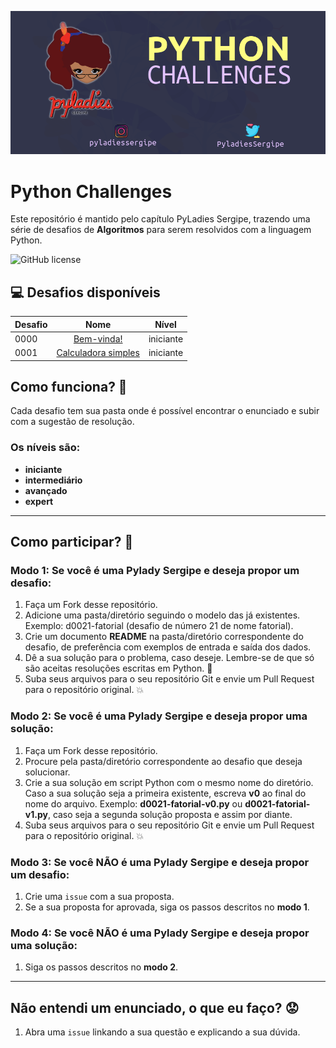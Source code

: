 ![logotimo Pyladies Sergipe](img/banner.png)

# Python Challenges
Este repositório é mantido pelo capítulo PyLadies Sergipe, trazendo uma série de desafios de **Algoritmos** para serem resolvidos com a linguagem Python.

![GitHub license](https://img.shields.io/github/license/pyladies-sergipe/challenges-python?color=red&style=flat-square)
## :computer: Desafios disponíveis

| Desafio | Nome | Nível |
| ------------- |:-------------:|:-------------:|
|0000| [Bem-vinda!](desafios-py/d0000-bem-vinda) | iniciante |
|0001| [Calculadora simples](desafios-py/d0001-calculadora-simples) | iniciante |

## Como funciona? :thinking:

Cada desafio tem sua pasta onde é possível encontrar o enunciado e subir com a sugestão de resolução.

### Os níveis são:
* **iniciante**
* **intermediário**
* **avançado**
* **expert**

----

## Como participar? :tada:

### Modo 1: Se você é uma Pylady Sergipe e deseja propor um desafio:

1. Faça um Fork desse repositório.
2. Adicione uma pasta/diretório seguindo o modelo das já existentes. Exemplo: d0021-fatorial (desafio de número 21 de nome fatorial).
3. Crie um documento **README** na pasta/diretório correspondente do desafio, de preferência com exemplos de entrada e saída dos dados.
4. Dê a sua solução para o problema, caso deseje. Lembre-se de que só são aceitas resoluções escritas em Python. :snake:
5. Suba seus arquivos para o seu repositório Git e envie um Pull Request para o repositório original. :boom:

### Modo 2: Se você é uma Pylady Sergipe e deseja propor uma solução:

1. Faça um Fork desse repositório.
2. Procure pela pasta/diretório correspondente ao desafio que deseja solucionar.
3. Crie a sua solução em script Python com o mesmo nome do diretório. Caso a sua solução seja a primeira existente, escreva **v0** ao final do nome do arquivo. Exemplo: **d0021-fatorial-v0.py** ou **d0021-fatorial-v1.py**, caso seja a segunda solução proposta e assim por diante.
5. Suba seus arquivos para o seu repositório Git e envie um Pull Request para o repositório original. :boom:

### Modo 3: Se você  NÃO é uma Pylady Sergipe e deseja propor um desafio:

1. Crie uma `issue` com a sua proposta.
2. Se a sua proposta for aprovada, siga os passos descritos no **modo 1**.

### Modo 4: Se você  NÃO é uma Pylady Sergipe e deseja propor uma solução:

1. Siga os passos descritos no **modo 2**.

----

## Não entendi um enunciado, o que eu faço? :worried:

1. Abra uma `issue` linkando a sua questão e explicando a sua dúvida.
